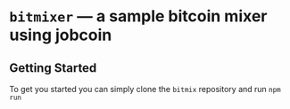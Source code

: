 # `bitmixer` — a sample bitcoin mixer using jobcoin

## Getting Started

To get you started you can simply clone the `bitmix` repository and run `npm run`